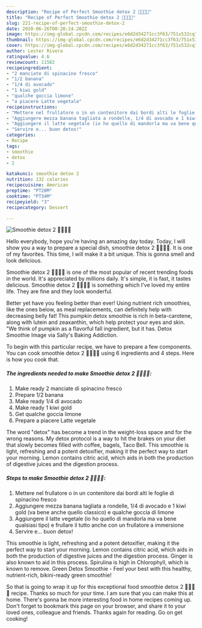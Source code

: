 ```yaml
---
description: "Recipe of Perfect Smoothie detox 2 🍃🥝🍌🥑"
title: "Recipe of Perfect Smoothie detox 2 🍃🥝🍌🥑"
slug: 221-recipe-of-perfect-smoothie-detox-2
date: 2020-06-26T00:20:24.202Z
image: https://img-global.cpcdn.com/recipes/e6d2d34271cc3f63/751x532cq70/smoothie-detox-2-🍃🥝🍌🥑-recipe-main-photo.jpg
thumbnail: https://img-global.cpcdn.com/recipes/e6d2d34271cc3f63/751x532cq70/smoothie-detox-2-🍃🥝🍌🥑-recipe-main-photo.jpg
cover: https://img-global.cpcdn.com/recipes/e6d2d34271cc3f63/751x532cq70/smoothie-detox-2-🍃🥝🍌🥑-recipe-main-photo.jpg
author: Lester Rivera
ratingvalue: 4.6
reviewcount: 11582
recipeingredient:
- "2 manciate di spinacino fresco"
- "1/2 banana"
- "1/4 di avocado"
- "1 kiwi gold"
- "qualche goccia limone"
- "a piacere Latte vegetale"
recipeinstructions:
- "Mettere nel frullatore o in un contenitore dai bordi alti le foglie di spinacino fresco"
- "Aggiungere mezza banana tagliata a rondelle, 1/4 di avocado e 1 kiwi gold (va bene anche quello classico) e qualche goccia di limone"
- "Aggiungere il latte vegetale (io ho quello di mandorla ma va bene qualsiasi tipo) e frullare il tutto anche con un frullatore a immersione"
- "Servire e... buon detox!"
categories:
- Recipe
tags:
- smoothie
- detox
- 2

katakunci: smoothie detox 2 
nutrition: 132 calories
recipecuisine: American
preptime: "PT20M"
cooktime: "PT34M"
recipeyield: "3"
recipecategory: Dessert

---
```



![Smoothie detox 2 🍃🥝🍌🥑](https://img-global.cpcdn.com/recipes/e6d2d34271cc3f63/751x532cq70/smoothie-detox-2-🍃🥝🍌🥑-recipe-main-photo.jpg)

Hello everybody, hope you're having an amazing day today. Today, I will show you a way to prepare a special dish, smoothie detox 2 🍃🥝🍌🥑. It is one of my favorites. This time, I will make it a bit unique. This is gonna smell and look delicious.

Smoothie detox 2 🍃🥝🍌🥑 is one of the most popular of recent trending foods in the world. It's appreciated by millions daily. It's simple, it is fast, it tastes delicious. Smoothie detox 2 🍃🥝🍌🥑 is something which I've loved my entire life. They are fine and they look wonderful.

Better yet have you feeling better than ever! Using nutrient rich smoothies, like the ones below, as meal replacements, can definitely help with decreasing belly fat! This pumpkin detox smoothie is rich in beta-carotene, along with lutein and zeaxanthin, which help protect your eyes and skin. &#34;We think of pumpkin as a flavorful fall ingredient, but it has. Detox Smoothie Image via Sally&#39;s Baking Addiction.


To begin with this particular recipe, we have to prepare a few components. You can cook smoothie detox 2 🍃🥝🍌🥑 using 6 ingredients and 4 steps. Here is how you cook that.

<!--inarticleads1-->

##### The ingredients needed to make Smoothie detox 2 🍃🥝🍌🥑:

1. Make ready 2 manciate di spinacino fresco
1. Prepare 1/2 banana
1. Make ready 1/4 di avocado
1. Make ready 1 kiwi gold
1. Get qualche goccia limone
1. Prepare a piacere Latte vegetale


The word &#34;detox&#34; has become a trend in the weight-loss space and for the wrong reasons. My detox protocol is a way to hit the brakes on your diet that slowly becomes filled with coffee, bagels, Taco Bell. This smoothie is light, refreshing and a potent detoxifier, making it the perfect way to start your morning. Lemon contains citric acid, which aids in both the production of digestive juices and the digestion process. 

<!--inarticleads2-->

##### Steps to make Smoothie detox 2 🍃🥝🍌🥑:

1. Mettere nel frullatore o in un contenitore dai bordi alti le foglie di spinacino fresco
1. Aggiungere mezza banana tagliata a rondelle, 1/4 di avocado e 1 kiwi gold (va bene anche quello classico) e qualche goccia di limone
1. Aggiungere il latte vegetale (io ho quello di mandorla ma va bene qualsiasi tipo) e frullare il tutto anche con un frullatore a immersione
1. Servire e... buon detox!


This smoothie is light, refreshing and a potent detoxifier, making it the perfect way to start your morning. Lemon contains citric acid, which aids in both the production of digestive juices and the digestion process. Ginger is also known to aid in this process. Spirulina is high in Chlorophyll, which is known to remove. Green Detox Smoothie - Feel your best with this healthy, nutrient-rich, bikini-ready green smoothie! 

So that is going to wrap it up for this exceptional food smoothie detox 2 🍃🥝🍌🥑 recipe. Thanks so much for your time. I am sure that you can make this at home. There's gonna be more interesting food in home recipes coming up. Don't forget to bookmark this page on your browser, and share it to your loved ones, colleague and friends. Thanks again for reading. Go on get cooking!
